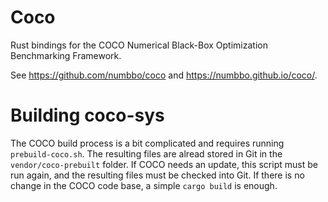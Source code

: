# Coco

Rust bindings for the COCO Numerical Black-Box Optimization Benchmarking Framework.

See https://github.com/numbbo/coco and https://numbbo.github.io/coco/.

# Building coco-sys

The COCO build process is a bit complicated and requires running `prebuild-coco.sh`. The resulting files are alread stored in Git in the `vendor/coco-prebuilt` folder. If COCO needs an update, this script must be run again, and the resulting files must be checked into Git. If there is no change in the COCO code base, a simple `cargo build` is enough.
